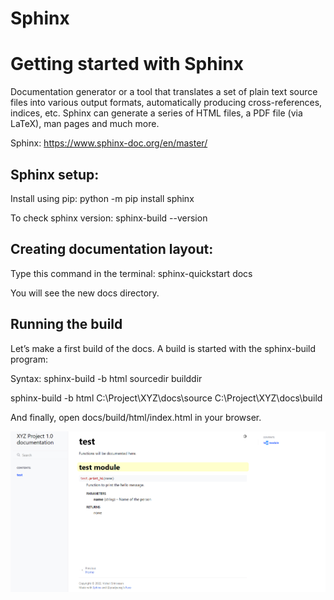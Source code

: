 # Sphinx

# Getting started with Sphinx 

Documentation generator or a tool that translates a set of plain text source files into various output formats, automatically producing cross-references, indices, etc. Sphinx can generate a series of HTML files, a PDF file (via LaTeX), man pages and much more.


Sphinx: https://www.sphinx-doc.org/en/master/

## Sphinx setup: 

Install using pip: python -m pip install sphinx 

To check sphinx version: sphinx-build --version 

## Creating documentation layout:

Type this command in the terminal: sphinx-quickstart docs 

You will see the new docs directory.

## Running the build 

Let’s make a first build of the docs. A build is started with the sphinx-build program: 

Syntax: sphinx-build -b html sourcedir builddir 

sphinx-build -b html C:\Project\XYZ\docs\source C:\Project\XYZ\docs\build

And finally, open docs/build/html/index.html in your browser. 

<p align="center">
  <img src="sample_index_html.PNG">
</p>
